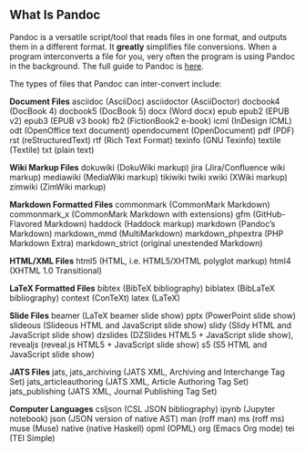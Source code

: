 ## What Is Pandoc

Pandoc is a versatile script/tool that reads files in one format, and outputs them in a different format. It __greatly__ simplifies file conversions. When a program interconverts a file for you, very often the program is using Pandoc in the background. The full guide to Pandoc is [here](https://pandoc.org/).

The types of files that Pandoc can inter-convert include:

__Document Files__
asciidoc (AsciiDoc) 
asciidoctor (AsciiDoctor)
docbook4 (DocBook 4)
docbook5 (DocBook 5)
docx (Word docx)
epub
epub2 (EPUB v2)
epub3 (EPUB v3 book)
fb2 (FictionBook2 e-book)
icml (InDesign ICML)
odt (OpenOffice text document)
opendocument (OpenDocument)
pdf (PDF)
rst (reStructuredText)
rtf (Rich Text Format)
texinfo (GNU Texinfo)
textile (Textile)
txt (plain text)

__Wiki Markup Files__
dokuwiki (DokuWiki markup)
jira (Jira/Confluence wiki markup)
mediawiki (MediaWiki markup)
tikiwiki
twiki
xwiki (XWiki markup)
zimwiki (ZimWiki markup)

__Markdown Formatted Files__
commonmark (CommonMark Markdown)
commonmark_x (CommonMark Markdown with extensions)
gfm (GitHub-Flavored Markdown)
haddock (Haddock markup)
markdown (Pandoc’s Markdown)
markdown_mmd (MultiMarkdown)
markdown_phpextra (PHP Markdown Extra)
markdown_strict (original unextended Markdown)


__HTML/XML Files__
html5 (HTML, i.e. HTML5/XHTML polyglot markup)
html4 (XHTML 1.0 Transitional)


__LaTeX Formatted Files__
bibtex (BibTeX bibliography)
biblatex (BibLaTeX bibliography)
context (ConTeXt)
latex (LaTeX)


__Slide Files__
beamer (LaTeX beamer slide show)
pptx (PowerPoint slide show)
slideous (Slideous HTML and JavaScript slide show)
slidy (Slidy HTML and JavaScript slide show)
dzslides (DZSlides HTML5 + JavaScript slide show),
revealjs (reveal.js HTML5 + JavaScript slide show)
s5 (S5 HTML and JavaScript slide show)


__JATS Files__
jats, jats_archiving (JATS XML, Archiving and Interchange Tag Set)
jats_articleauthoring (JATS XML, Article Authoring Tag Set)
jats_publishing (JATS XML, Journal Publishing Tag Set)


__Computer Languages__
csljson (CSL JSON bibliography)
ipynb (Jupyter notebook)
json (JSON version of native AST)
man (roff man)
ms (roff ms)
muse (Muse)
native (native Haskell)
opml (OPML)
org (Emacs Org mode)
tei (TEI Simple)
